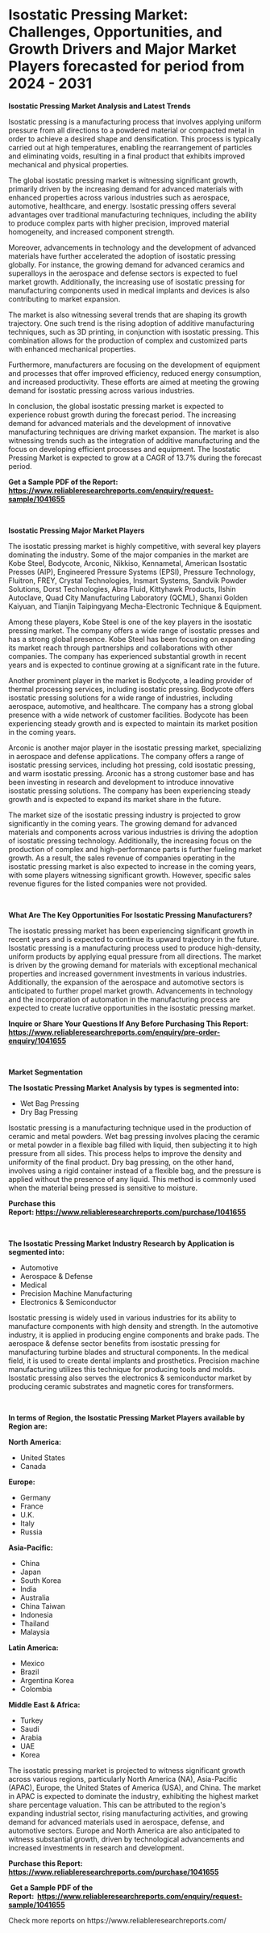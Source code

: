 <p><h1>Isostatic Pressing Market: Challenges, Opportunities, and Growth Drivers and Major Market Players forecasted for period from 2024 - 2031</h1></p><p><strong>Isostatic Pressing Market Analysis and Latest Trends</strong></p>
<p><p>Isostatic pressing is a manufacturing process that involves applying uniform pressure from all directions to a powdered material or compacted metal in order to achieve a desired shape and densification. This process is typically carried out at high temperatures, enabling the rearrangement of particles and eliminating voids, resulting in a final product that exhibits improved mechanical and physical properties.</p><p>The global isostatic pressing market is witnessing significant growth, primarily driven by the increasing demand for advanced materials with enhanced properties across various industries such as aerospace, automotive, healthcare, and energy. Isostatic pressing offers several advantages over traditional manufacturing techniques, including the ability to produce complex parts with higher precision, improved material homogeneity, and increased component strength.</p><p>Moreover, advancements in technology and the development of advanced materials have further accelerated the adoption of isostatic pressing globally. For instance, the growing demand for advanced ceramics and superalloys in the aerospace and defense sectors is expected to fuel market growth. Additionally, the increasing use of isostatic pressing for manufacturing components used in medical implants and devices is also contributing to market expansion.</p><p>The market is also witnessing several trends that are shaping its growth trajectory. One such trend is the rising adoption of additive manufacturing techniques, such as 3D printing, in conjunction with isostatic pressing. This combination allows for the production of complex and customized parts with enhanced mechanical properties.</p><p>Furthermore, manufacturers are focusing on the development of equipment and processes that offer improved efficiency, reduced energy consumption, and increased productivity. These efforts are aimed at meeting the growing demand for isostatic pressing across various industries.</p><p>In conclusion, the global isostatic pressing market is expected to experience robust growth during the forecast period. The increasing demand for advanced materials and the development of innovative manufacturing techniques are driving market expansion. The market is also witnessing trends such as the integration of additive manufacturing and the focus on developing efficient processes and equipment. The Isostatic Pressing Market is expected to grow at a CAGR of 13.7% during the forecast period.</p></p>
<p><strong>Get a Sample PDF of the Report:&nbsp; <a href="https://www.reliableresearchreports.com/enquiry/request-sample/1041655">https://www.reliableresearchreports.com/enquiry/request-sample/1041655</a></strong></p>
<p>&nbsp;</p>
<p><strong>Isostatic Pressing Major Market Players</strong></p>
<p><p>The isostatic pressing market is highly competitive, with several key players dominating the industry. Some of the major companies in the market are Kobe Steel, Bodycote, Arconic, Nikkiso, Kennametal, American Isostatic Presses (AIP), Engineered Pressure Systems (EPSI), Pressure Technology, Fluitron, FREY, Crystal Technologies, Insmart Systems, Sandvik Powder Solutions, Dorst Technologies, Abra Fluid, Kittyhawk Products, Ilshin Autoclave, Quad City Manufacturing Laboratory (QCML), Shanxi Golden Kaiyuan, and Tianjin Taipingyang Mecha-Electronic Technique & Equipment.</p><p>Among these players, Kobe Steel is one of the key players in the isostatic pressing market. The company offers a wide range of isostatic presses and has a strong global presence. Kobe Steel has been focusing on expanding its market reach through partnerships and collaborations with other companies. The company has experienced substantial growth in recent years and is expected to continue growing at a significant rate in the future.</p><p>Another prominent player in the market is Bodycote, a leading provider of thermal processing services, including isostatic pressing. Bodycote offers isostatic pressing solutions for a wide range of industries, including aerospace, automotive, and healthcare. The company has a strong global presence with a wide network of customer facilities. Bodycote has been experiencing steady growth and is expected to maintain its market position in the coming years.</p><p>Arconic is another major player in the isostatic pressing market, specializing in aerospace and defense applications. The company offers a range of isostatic pressing services, including hot pressing, cold isostatic pressing, and warm isostatic pressing. Arconic has a strong customer base and has been investing in research and development to introduce innovative isostatic pressing solutions. The company has been experiencing steady growth and is expected to expand its market share in the future.</p><p>The market size of the isostatic pressing industry is projected to grow significantly in the coming years. The growing demand for advanced materials and components across various industries is driving the adoption of isostatic pressing technology. Additionally, the increasing focus on the production of complex and high-performance parts is further fueling market growth. As a result, the sales revenue of companies operating in the isostatic pressing market is also expected to increase in the coming years, with some players witnessing significant growth. However, specific sales revenue figures for the listed companies were not provided.</p></p>
<p>&nbsp;</p>
<p><strong>What Are The Key Opportunities For Isostatic Pressing Manufacturers?</strong></p>
<p><p>The isostatic pressing market has been experiencing significant growth in recent years and is expected to continue its upward trajectory in the future. Isostatic pressing is a manufacturing process used to produce high-density, uniform products by applying equal pressure from all directions. The market is driven by the growing demand for materials with exceptional mechanical properties and increased government investments in various industries. Additionally, the expansion of the aerospace and automotive sectors is anticipated to further propel market growth. Advancements in technology and the incorporation of automation in the manufacturing process are expected to create lucrative opportunities in the isostatic pressing market.</p></p>
<p><strong>Inquire or Share Your Questions If Any Before Purchasing This Report: <a href="https://www.reliableresearchreports.com/enquiry/pre-order-enquiry/1041655">https://www.reliableresearchreports.com/enquiry/pre-order-enquiry/1041655</a></strong></p>
<p>&nbsp;</p>
<p><strong>Market Segmentation</strong></p>
<p><strong>The Isostatic Pressing Market Analysis by types is segmented into:</strong></p>
<p><ul><li>Wet Bag Pressing</li><li>Dry Bag Pressing</li></ul></p>
<p><p>Isostatic pressing is a manufacturing technique used in the production of ceramic and metal powders. Wet bag pressing involves placing the ceramic or metal powder in a flexible bag filled with liquid, then subjecting it to high pressure from all sides. This process helps to improve the density and uniformity of the final product. Dry bag pressing, on the other hand, involves using a rigid container instead of a flexible bag, and the pressure is applied without the presence of any liquid. This method is commonly used when the material being pressed is sensitive to moisture.</p></p>
<p><strong>Purchase this Report:&nbsp;<a href="https://www.reliableresearchreports.com/purchase/1041655">https://www.reliableresearchreports.com/purchase/1041655</a></strong></p>
<p>&nbsp;</p>
<p><strong>The Isostatic Pressing Market Industry Research by Application is segmented into:</strong></p>
<p><ul><li>Automotive</li><li>Aerospace & Defense</li><li>Medical</li><li>Precision Machine Manufacturing</li><li>Electronics & Semiconductor</li></ul></p>
<p><p>Isostatic pressing is widely used in various industries for its ability to manufacture components with high density and strength. In the automotive industry, it is applied in producing engine components and brake pads. The aerospace & defense sector benefits from isostatic pressing for manufacturing turbine blades and structural components. In the medical field, it is used to create dental implants and prosthetics. Precision machine manufacturing utilizes this technique for producing tools and molds. Isostatic pressing also serves the electronics & semiconductor market by producing ceramic substrates and magnetic cores for transformers.</p></p>
<p>&nbsp;</p>
<p><strong>In terms of Region, the Isostatic Pressing Market Players available by Region are:</strong></p>
<p>
    <p> <strong> North America: </strong>
        <ul>
            <li>United States</li>
            <li>Canada</li>
        </ul>
        </p> 
    <p> <strong> Europe: </strong>
        <ul>
            <li>Germany</li>
            <li>France</li>
            <li>U.K.</li>
            <li>Italy</li>
            <li>Russia</li>
        </ul>
        </p> 
    <p> <strong> Asia-Pacific: </strong>
        <ul>
            <li>China</li>
            <li>Japan</li>
            <li>South Korea</li>
            <li>India</li>
            <li>Australia</li>
            <li>China Taiwan</li>
            <li>Indonesia</li>
            <li>Thailand</li>
            <li>Malaysia</li>
        </ul>
        </p> 
    <p> <strong> Latin America: </strong>
        <ul>
            <li>Mexico</li>
            <li>Brazil</li>
            <li>Argentina Korea</li>
            <li>Colombia</li>
        </ul>
        </p> 
    <p> <strong> Middle East & Africa: </strong>
        <ul>
            <li>Turkey</li>
            <li>Saudi</li>
            <li>Arabia</li>
            <li>UAE</li>
            <li>Korea</li>
        </ul>
    </p>
    </p>
<p><p>The isostatic pressing market is projected to witness significant growth across various regions, particularly North America (NA), Asia-Pacific (APAC), Europe, the United States of America (USA), and China. The market in APAC is expected to dominate the industry, exhibiting the highest market share percentage valuation. This can be attributed to the region's expanding industrial sector, rising manufacturing activities, and growing demand for advanced materials used in aerospace, defense, and automotive sectors. Europe and North America are also anticipated to witness substantial growth, driven by technological advancements and increased investments in research and development.</p></p>
<p><strong>Purchase this Report: <a href="https://www.reliableresearchreports.com/purchase/1041655">https://www.reliableresearchreports.com/purchase/1041655</a></strong></p>
<p>&nbsp;<strong>Get a Sample PDF of the Report:&nbsp;&nbsp;<a href="https://www.reliableresearchreports.com/enquiry/request-sample/1041655">https://www.reliableresearchreports.com/enquiry/request-sample/1041655</a></strong></p>
<p><strong></strong></p>
<p>Check more reports on https://www.reliableresearchreports.com/</p>